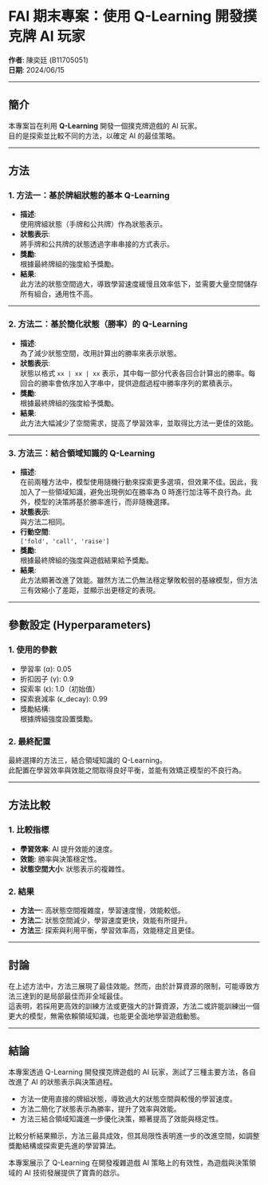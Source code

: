 # FAI 期末專案：使用 Q-Learning 開發撲克牌 AI 玩家
**作者**: 陳奕廷 (B11705051)  
**日期**: 2024/06/15  

---

## 簡介
本專案旨在利用 **Q-Learning** 開發一個撲克牌遊戲的 AI 玩家。  
目的是探索並比較不同的方法，以確定 AI 的最佳策略。

---

## 方法

### 1. 方法一：基於牌組狀態的基本 Q-Learning
- **描述**:  
  使用牌組狀態（手牌和公共牌）作為狀態表示。
- **狀態表示**:  
  將手牌和公共牌的狀態透過字串串接的方式表示。
- **獎勵**:  
  根據最終牌組的強度給予獎勵。
- **結果**:  
  此方法的狀態空間過大，導致學習速度緩慢且效率低下，並需要大量空間儲存所有組合，通用性不高。

---

### 2. 方法二：基於簡化狀態（勝率）的 Q-Learning
- **描述**:  
  為了減少狀態空間，改用計算出的勝率來表示狀態。
- **狀態表示**:  
  狀態以格式 `xx | xx | xx` 表示，其中每一部分代表各回合計算出的勝率。每回合的勝率會依序加入字串中，提供遊戲過程中勝率序列的累積表示。
- **獎勵**:  
  根據最終牌組的強度給予獎勵。
- **結果**:  
  此方法大幅減少了空間需求，提高了學習效率，並取得比方法一更佳的效能。

---

### 3. 方法三：結合領域知識的 Q-Learning
- **描述**:  
  在前兩種方法中，模型使用隨機行動來探索更多選項，但效果不佳。因此，我加入了一些領域知識，避免出現例如在勝率為 0 時進行加注等不良行為。此外，模型的決策將基於勝率進行，而非隨機選擇。
- **狀態表示**:  
  與方法二相同。
- **行動空間**:  
  `['fold', 'call', 'raise']`
- **獎勵**:  
  根據最終牌組的強度與遊戲結果給予獎勵。
- **結果**:  
  此方法顯著改進了效能。雖然方法二仍無法穩定擊敗較弱的基線模型，但方法三有效縮小了差距，並顯示出更穩定的表現。

---

## 參數設定 (Hyperparameters)

### 1. 使用的參數
- 學習率 (α): 0.05  
- 折扣因子 (γ): 0.9  
- 探索率 (ϵ): 1.0（初始值）  
- 探索衰減率 (ϵ_decay): 0.99  
- 獎勵結構:  
  根據牌組強度設置獎勵。

### 2. 最終配置
最終選擇的方法三，結合領域知識的 Q-Learning。  
此配置在學習效率與效能之間取得良好平衡，並能有效矯正模型的不良行為。

---

## 方法比較

### 1. 比較指標
- **學習效率**: AI 提升效能的速度。  
- **效能**: 勝率與決策穩定性。  
- **狀態空間大小**: 狀態表示的複雜性。

### 2. 結果
- **方法一**: 高狀態空間複雜度，學習速度慢，效能較低。  
- **方法二**: 狀態空間減少，學習速度更快，效能有所提升。  
- **方法三**: 探索與利用平衡，學習效率高，效能穩定且更佳。

---

## 討論
在上述方法中，方法三展現了最佳效能。然而，由於計算資源的限制，可能導致方法三達到的是局部最佳而非全域最佳。  
這表明，若採用更高效的訓練方法或更強大的計算資源，方法二或許能訓練出一個更大的模型，無需依賴領域知識，也能更全面地學習遊戲動態。

---

## 結論
本專案透過 Q-Learning 開發撲克牌遊戲的 AI 玩家，測試了三種主要方法，各自改進了 AI 的狀態表示與決策過程。  
- 方法一使用直接的牌組狀態，導致過大的狀態空間與較慢的學習速度。  
- 方法二簡化了狀態表示為勝率，提升了效率與效能。  
- 方法三結合領域知識進一步優化決策，顯著提高了效能與穩定性。  

比較分析結果顯示，方法三最具成效，但其局限性表明進一步的改進空間，如調整獎勵結構或探索更先進的學習算法。

本專案展示了 Q-Learning 在開發複雜遊戲 AI 策略上的有效性，為遊戲與決策領域的 AI 技術發展提供了寶貴的啟示。

